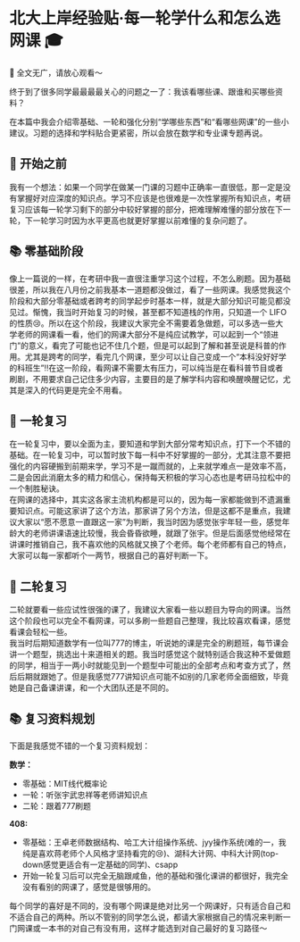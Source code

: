 # 北大上岸经验贴·每一轮学什么和怎么选网课 🎓

🚫 全文无广，请放心观看～

终于到了很多同学最最最最关心的问题之一了：我该看哪些课、跟谁和买哪些资料？

在本篇中我会介绍零基础、一轮和强化分别“学哪些东西”和“看哪些网课”的一些小建议。习题的选择和学科贴合更紧密，所以会放在数学和专业课专题再说。

## 📘 开始之前

我有一个想法：如果一个同学在做某一门课的习题中正确率一直很低，那一定是没有掌握好对应深度的知识点。学习不应该是也很难是一次性掌握所有知识点，考研复习应该每一轮学习剩下的部分中较好掌握的部分，把难理解难懂的部分放在下一轮，下一轮学习时因为水平更高也就更好掌握以前难懂的复杂问题了。

## 📚 零基础阶段

像上一篇说的一样，在考研中我一直很注重学习这个过程，不怎么刷题。因为基础很差，所以我在八月份之前我基本一道题都没做过，看了一些网课。我感觉我这个阶段和大部分零基础或者跨考的同学起步时基本一样，就是大部分知识可能见都没见过。惭愧，我当时开始复习的时候，甚至都不知道栈的作用，只知道一个 LIFO 的性质😢。所以在这个阶段，我建议大家完全不需要着急做题，可以多选一些大学老师的网课看一看，他们的网课大部分不是纯应试教学，可以起到一个“领进门”的意义，看完了可能也记不住几个题，但是可以起到了解和甚至说是科普的作用。尤其是跨考的同学，看完几个网课，至少可以让自己变成一个“本科没好好学的科班生”‼️在这一阶段，看网课不需要太有压力，可以纯当是在看科普节目或者刷剧，不用要求自己记住多少内容，主要目的是了解学科内容和唤醒唤醒记忆，尤其是深入的代码更是完全不用看。

## 🔄 一轮复习

在一轮复习中，要以全面为主，要知道和学到大部分常考知识点，打下一个不错的基础。在一轮复习中，可以暂时放下每一科中不好掌握的一部分，尤其注意不要把强化的内容硬搬到前期来学，学习不是一蹴而就的，上来就学难点一是效率不高，二是会因此消磨太多的精力和信心，保持每天积极的学习心态也是考研马拉松中的一个制胜秘诀。  
在网课的选择中，其实这各家主流机构都是可以的，因为每一家都能做到不遗漏重要知识点。可能这家讲了这个方法，那家讲了另个方法，但是这都不是重点，我建议大家以“愿不愿意一直跟这一家”为判断，我当时因为感觉张宇年轻一些，感觉年龄大的老师讲课语速比较慢，我会昏昏欲睡，就跟了张宇。但是后面感觉他经常在讲课时推销自己，我不喜欢他的风格就又换了个老师。每个老师都有自己的特点，大家可以每一家都听个一两节，根据自己的喜好判断一下。

## 💯 二轮复习

二轮就要看一些应试性很强的课了，我建议大家看一些以题目为导向的网课。当然这个阶段也可以完全不看网课，可以多刷一些题自己整理，我比较喜欢看课，感觉看课会轻松一些。  
我当时后期知道数学有一位叫777的博主，听说她的课是完全的刷题班，每节课会讲一个题型，挑选出十来道相关的题。我当时感觉这个就特别适合我这种不爱做题的同学，相当于一两小时就能见到一个题型中可能出的全部考点和考查方式了，然后后期就跟她了。但是我感觉777讲知识点可能不如别的几家老师全面细致，毕竟她是自己备课讲课，和一个大团队还是不同的。

## 📚 复习资料规划

下面是我感觉不错的一个复习资料规划：

**数学：**
- 零基础：MIT线代概率论
- 一轮：听张宇武忠祥等老师讲知识点
- 二轮：跟着777刷题

**408:**
- 零基础：王卓老师数据结构、哈工大计组操作系统、jyy操作系统(难的一，我纯是喜欢蒋老师个人风格才坚持看完的😢)、湖科大计网、中科大计网(top-down感觉更适合有一定基础的同学)、csapp
- 开始一轮复习后可以完全无脑跟咸鱼，他的基础和强化课讲的都很好，我完全没有看别的网课了，感觉是很够用的。

每个同学的喜好是不同的，没有哪个网课是绝对比另一个网课好，只有适合自己和不适合自己的两种。所以不管别的同学怎么说，都请大家根据自己的情况来判断一门网课或一本书的对自己有没有用，这样才能选到对自己最好的复习路径～
